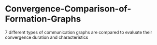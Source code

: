 # Convergence-Comparison-of-Formation-Graphs
7 different types of communication graphs are compared to evaluate their convergence duration and characteristics
